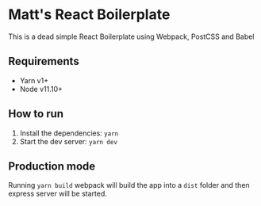 # Matt's React Boilerplate
This is a dead simple React Boilerplate using Webpack, PostCSS and Babel

## Requirements
- Yarn v1+
- Node v11.10+

## How to run
1. Install the dependencies: `yarn`
2. Start the dev server: `yarn dev`

## Production mode
Running `yarn build` webpack will build the app into a `dist` folder and then express server will be started.
